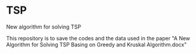 # TSP
New algorithm for solving TSP

This repository is to save the codes and the data used in the paper "A New Algorithm for Solving TSP Basing on Greedy and Kruskal Algorithm.docx"
